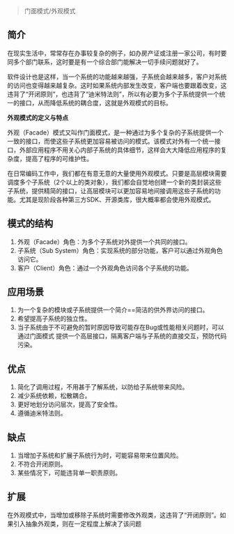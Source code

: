 > 门面模式/外观模式

## 简介

在现实生活中，常常存在办事较复杂的例子，如办房产证或注册一家公司，有时要同多个部门联系，这时要是有一个综合部门能解决一切手续问题就好了。

软件设计也是这样，当一个系统的功能越来越强，子系统会越来越多，客户对系统的访问也变得越来越复杂。这时如果系统内部发生改变，客户端也要跟着改变，这违背了“开闭原则”，也违背了“迪米特法则”，所以有必要为多个子系统提供一个统一的接口，从而降低系统的耦合度，这就是外观模式的目标。

**外观模式的定义与特点**

外观（Facade）模式又叫作门面模式，是一种通过为多个复杂的子系统提供一个一致的接口，而使这些子系统更加容易被访问的模式。该模式对外有一个统一接口，外部应用程序不用关心内部子系统的具体细节，这样会大大降低应用程序的复杂度，提高了程序的可维护性。

在日常编码工作中，我们都在有意无意的大量使用外观模式。只要是高层模块需要调度多个子系统（2个以上的类对象），我们都会自觉地创建一个新的类封装这些子系统，提供精简的接口，让高层模块可以更加容易地间接调用这些子系统的功能。尤其是现阶段各种第三方SDK、开源类库，很大概率都会使用外观模式。

## 模式的结构
1. 外观（Facade）角色：为多个子系统对外提供一个共同的接口。
2. 子系统（Sub System）角色：实现系统的部分功能，客户可以通过外观角色访问它。
3. 客户（Client）角色：通过一个外观角色访问各个子系统的功能。

## 应用场景
1. 为一个复杂的模块或子系统提供一个简介==简洁的供外界访问的接口。
2. 希望提高子系统的独立性。
3. 当子系统由于不可避免的暂时原因导致可能存在Bug或性能相关问题时，可以通过门面模式
提供一个高层接口，隔离客户端与子系统的直接交互，预防代码污染。

## 优点
1. 简化了调用过程，不用甚于了解系统，以防给子系统带来风险。
2. 减少系统依赖，松散耦合。
3. 更好地划分访问层次，提高了安全性。
4. 遵循迪米特法则。

## 缺点
1. 当增加子系统和扩展子系统行为时，可能容易带来位置风险。
2. 不符合开闭原则。
3. 某些情况下，可能违背单一职责原则。

## 扩展
在外观模式中，当增加或移除子系统时需要修改外观类，这违背了“开闭原则”。如果引入抽象外观类，则在一定程度上解决了该问题